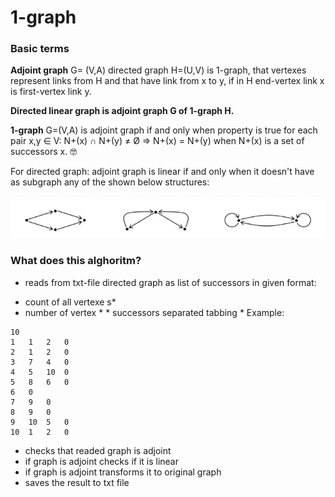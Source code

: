 # 1-graph

### Basic terms

**Adjoint graph** G= (V,A) directed graph H=(U,V) is 1-graph, that vertexes represent links from H and that have link from x to y, if in H end-vertex link x is first-vertex link y. 

**Directed linear graph is adjoint graph G of 1-graph H.** 

**1-graph** G=(V,A) is adjoint graph if and only when property is true for each pair x,y ∈ V:
N+(x) ∩ N+(y) ≠ Ø ⇒ N+(x) = N+(y)
when N+(x) is a set of successors x. :nerd_face:

For directed graph: adjoint graph is linear if and only when it doesn't have as subgraph any of the shown below structures:

![Images of stuctures](/images/structures.png)

### What does this alghoritm?

- reads from txt-file directed graph as list of successors in given format: 

* count of all vertexe s*
* number of vertex *  * successors separated tabbing *
Example: 
```
10
1	1	2	0
2	1	2	0
3	7	4	0
4	5	10	0
5	8	6	0
6	0
7	9	0
8	9	0
9	10	5	0
10	1	2	0
```
- checks that readed graph is adjoint
- if graph is adjoint checks if it is linear
- if graph is adjoint transforms it to original graph
- saves the result to txt file
